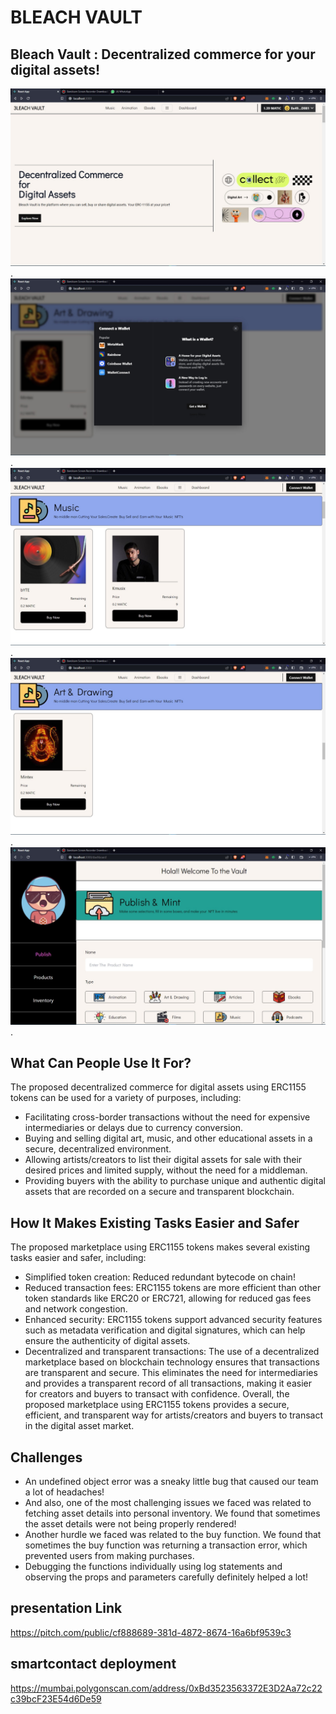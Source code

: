 # BLEACH VAULT
## Bleach Vault : Decentralized commerce for your digital assets!

!["alt text"](/src/assets/t.jpeg "test").
!["alt text"](/src/assets/r.jpeg "test").
!["alt text"](/src/assets/q.jpeg "test").
!["alt text"](/src/assets/w.jpeg "test").
!["alt text"](/src/assets/e.jpeg "test").




## What Can People Use It For?
The proposed decentralized commerce for digital assets using ERC1155 tokens can be used for a variety of purposes, including:
- Facilitating cross-border transactions without the need for expensive intermediaries or delays due to currency conversion.
- Buying and selling digital art, music, and other educational assets in a secure, decentralized environment.
- Allowing artists/creators to list their digital assets for sale with their desired prices and limited supply, without the need for a middleman.
- Providing buyers with the ability to purchase unique and authentic digital assets that are recorded on a secure and transparent blockchain.

## How It Makes Existing Tasks Easier and Safer

The proposed marketplace using ERC1155 tokens makes several existing tasks easier and safer, including:
- Simplified token creation: Reduced redundant bytecode on chain!
- Reduced transaction fees: ERC1155 tokens are more efficient than other token standards like ERC20 or ERC721, allowing for reduced gas fees and network congestion. 
- Enhanced security: ERC1155 tokens support advanced security features such as metadata verification and digital signatures, which can help ensure the authenticity of digital assets. 
- Decentralized and transparent transactions: The use of a decentralized marketplace based on blockchain technology ensures that transactions are transparent and secure. This eliminates the need for intermediaries and provides a transparent record of all transactions, making it easier for creators and buyers to transact with confidence.
Overall, the proposed marketplace using ERC1155 tokens provides a secure, efficient, and transparent way for artists/creators and buyers to transact in the digital asset market.

## Challenges
- An undefined object error was a sneaky little bug that caused our team a lot of headaches! 
- And also, one of the most challenging issues we faced was related to fetching asset details into personal inventory. We found that sometimes the asset details were not being properly rendered!
- Another hurdle we faced was related to the buy function. We found that sometimes the buy function was returning a transaction error, which prevented users from making purchases.
- Debugging the functions individually using log statements and observing the props and parameters carefully definitely helped a lot!

## presentation Link
https://pitch.com/public/cf888689-381d-4872-8674-16a6bf9539c3


## smartcontact deployment
https://mumbai.polygonscan.com/address/0xBd3523563372E3D2Aa72c22c39bcF23E54d6De59

